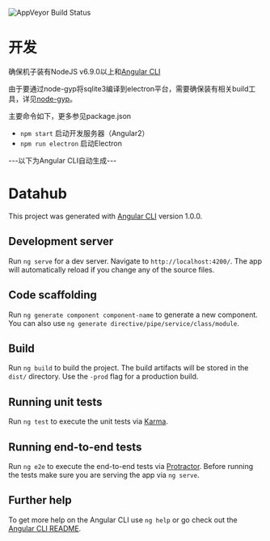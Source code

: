 
![AppVeyor Build Status](https://ci.appveyor.com/api/projects/status/github/mzvast/datahub?branch=master&retina=true)
# 开发

确保机子装有NodeJS v6.9.0以上和[Angular CLI](https://github.com/angular/angular-cli)

由于要通过node-gyp将sqlite3编译到electron平台，需要确保装有相关build工具，详见[node-gyp](https://github.com/nodejs/node-gyp)。

主要命令如下，更多参见package.json
- `npm start` 启动开发服务器（Angular2）
- `npm run electron` 启动Electron

---以下为Angular CLI自动生成---

# Datahub

This project was generated with [Angular CLI](https://github.com/angular/angular-cli) version 1.0.0.

## Development server

Run `ng serve` for a dev server. Navigate to `http://localhost:4200/`. The app will automatically reload if you change any of the source files.

## Code scaffolding

Run `ng generate component component-name` to generate a new component. You can also use `ng generate directive/pipe/service/class/module`.

## Build

Run `ng build` to build the project. The build artifacts will be stored in the `dist/` directory. Use the `-prod` flag for a production build.

## Running unit tests

Run `ng test` to execute the unit tests via [Karma](https://karma-runner.github.io).

## Running end-to-end tests

Run `ng e2e` to execute the end-to-end tests via [Protractor](http://www.protractortest.org/).
Before running the tests make sure you are serving the app via `ng serve`.

## Further help

To get more help on the Angular CLI use `ng help` or go check out the [Angular CLI README](https://github.com/angular/angular-cli/blob/master/README.md).

